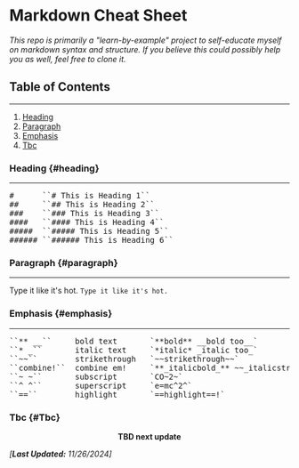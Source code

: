 # Markdown Cheat Sheet

_This repo is primarily a "learn-by-example" project to self-educate myself on markdown syntax and structure. If you believe this could possibly help you as well, feel free to clone it._

## Table of Contents
***

1. [Heading](#heading)
2. [Paragraph](#paragraph)
3. [Emphasis](#emphasis)
4. [Tbc](#Tbc)

### Heading {#heading}
***

<pre>
#      ``# This is Heading 1``
##     ``## This is Heading 2``
###    ``### This is Heading 3``
####   ``#### This is Heading 4``
#####  ``##### This is Heading 5``
###### ``###### This is Heading 6``
</pre>

### Paragraph {#paragraph}
***

Type it like it's hot. ``Type it like it's hot.``

### Emphasis {#emphasis}
***

<pre>
``** __``     bold text       `**bold** __bold too__`
``* _``       italic text     `*italic* _italic too_`
``~~``        strikethrough   `~~strikethrough~~`
``combine!``  combine em!     `**_italicbold_** ~~_italicstrikethrough_~~`
``~ ~``       subscript       `CO~2~`
``^ ^``       superscript     `e=mc^2^`
``==``        highlight       `==highlight==!`
</pre>

### Tbc {#Tbc}

<p style="text-align:center;"><strong>TBD next update</strong></p>

<i>[<b>Last Updated:</b> 11/26/2024]</i>
